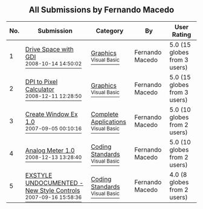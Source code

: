 ﻿<div align="center">

## All Submissions by Fernando Macedo

</div>

No.  | Submission | Category | By   | User Rating
---- | ---------- | -------- | ---- | -----------
1 | [Drive Space with GDI<br /><sup>2008-10-14 14:50:02</sup>](https://github.com/Planet-Source-Code/fernando-macedo-drive-space-with-gdi__1-71233) | [Graphics<br /><sup>Visual Basic</sup>](../ByCategory/graphics__1-46.md) | Fernando Macedo | 5.0 (15 globes from 3 users)
2 | [DPI to Pixel Calculator<br /><sup>2008-12-11 12:28:50</sup>](https://github.com/Planet-Source-Code/fernando-macedo-dpi-to-pixel-calculator__1-71513) | [Graphics<br /><sup>Visual Basic</sup>](../ByCategory/graphics__1-46.md) | Fernando Macedo | 5.0 (15 globes from 3 users)
3 | [Create Window Ex 1\.0<br /><sup>2007-09-05 00:10:16</sup>](https://github.com/Planet-Source-Code/fernando-macedo-create-window-ex-1-0__1-69274) | [Complete Applications<br /><sup>Visual Basic</sup>](../ByCategory/complete-applications__1-27.md) | Fernando Macedo | 5.0 (10 globes from 2 users)
4 | [Analog Meter 1\.0<br /><sup>2008-12-13 13:28:40</sup>](https://github.com/Planet-Source-Code/fernando-macedo-analog-meter-1-0__1-71525) | [Coding Standards<br /><sup>Visual Basic</sup>](../ByCategory/coding-standards__1-43.md) | Fernando Macedo | 5.0 (10 globes from 2 users)
5 | [EXSTYLE UNDOCUMENTED \- New Style Controls<br /><sup>2007-09-16 15:58:36</sup>](https://github.com/Planet-Source-Code/fernando-macedo-exstyle-undocumented-new-style-controls__1-69341) | [Coding Standards<br /><sup>Visual Basic</sup>](../ByCategory/coding-standards__1-43.md) | Fernando Macedo | 4.0 (8 globes from 2 users)
